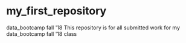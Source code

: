 # my_first_repository
data_bootcamp fall '18
This repository is for all submitted work for my data_bootcamp fall '18 class

